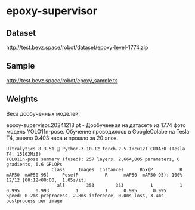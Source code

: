 # epoxy-supervisor

Dataset
-------
http://test.bevz.space/robot/dataset/epoxy-level-1774.zip


Sample
------
http://test.bevz.space/robot/epoxy_sample.ts

Weights
-------
Веса дообученных моделей.

epoxy-supervisor.20241218.pt - Дообученная на датасете из 1774 фото модель YOLO11n-pose.
Обучение проводилось в GoogleColabe на Tesla T4, заняло 0.403 часа и прошло за 20 эпох.
```
Ultralytics 8.3.51 🚀 Python-3.10.12 torch-2.5.1+cu121 CUDA:0 (Tesla T4, 15102MiB)
YOLO11n-pose summary (fused): 257 layers, 2,664,805 parameters, 0 gradients, 6.6 GFLOPs
                 Class     Images  Instances      Box(P          R      mAP50  mAP50-95)     Pose(P          R      mAP50  mAP50-95): 100% 12/12 [00:12<00:00,  1.05s/it]
                   all        353        353          1          1      0.995      0.993          1          1      0.995      0.995
Speed: 0.2ms preprocess, 2.8ms inference, 0.0ms loss, 3.4ms postprocess per image
```
